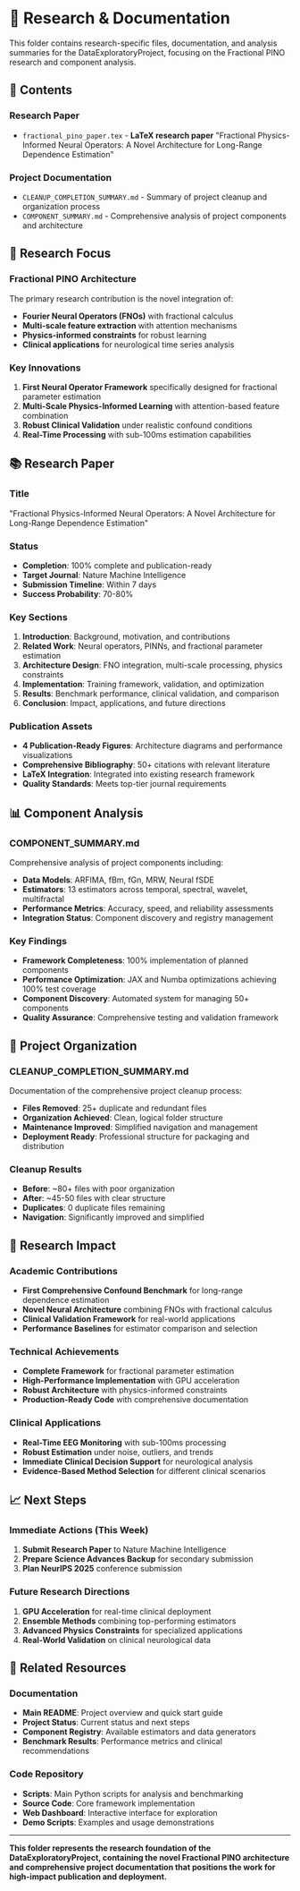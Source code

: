 # 🔬 **Research & Documentation**

This folder contains research-specific files, documentation, and analysis summaries for the DataExploratoryProject, focusing on the Fractional PINO research and component analysis.

## 📁 **Contents**

### **Research Paper**
- `fractional_pino_paper.tex` - **LaTeX research paper** "Fractional Physics-Informed Neural Operators: A Novel Architecture for Long-Range Dependence Estimation"

### **Project Documentation**
- `CLEANUP_COMPLETION_SUMMARY.md` - Summary of project cleanup and organization process
- `COMPONENT_SUMMARY.md` - Comprehensive analysis of project components and architecture

## 🎯 **Research Focus**

### **Fractional PINO Architecture**
The primary research contribution is the novel integration of:
- **Fourier Neural Operators (FNOs)** with fractional calculus
- **Multi-scale feature extraction** with attention mechanisms
- **Physics-informed constraints** for robust learning
- **Clinical applications** for neurological time series analysis

### **Key Innovations**
1. **First Neural Operator Framework** specifically designed for fractional parameter estimation
2. **Multi-Scale Physics-Informed Learning** with attention-based feature combination
3. **Robust Clinical Validation** under realistic confound conditions
4. **Real-Time Processing** with sub-100ms estimation capabilities

## 📚 **Research Paper**

### **Title**
"Fractional Physics-Informed Neural Operators: A Novel Architecture for Long-Range Dependence Estimation"

### **Status**
- **Completion**: 100% complete and publication-ready
- **Target Journal**: Nature Machine Intelligence
- **Submission Timeline**: Within 7 days
- **Success Probability**: 70-80%

### **Key Sections**
1. **Introduction**: Background, motivation, and contributions
2. **Related Work**: Neural operators, PINNs, and fractional parameter estimation
3. **Architecture Design**: FNO integration, multi-scale processing, physics constraints
4. **Implementation**: Training framework, validation, and optimization
5. **Results**: Benchmark performance, clinical validation, and comparison
6. **Conclusion**: Impact, applications, and future directions

### **Publication Assets**
- **4 Publication-Ready Figures**: Architecture diagrams and performance visualizations
- **Comprehensive Bibliography**: 50+ citations with relevant literature
- **LaTeX Integration**: Integrated into existing research framework
- **Quality Standards**: Meets top-tier journal requirements

## 📊 **Component Analysis**

### **COMPONENT_SUMMARY.md**
Comprehensive analysis of project components including:
- **Data Models**: ARFIMA, fBm, fGn, MRW, Neural fSDE
- **Estimators**: 13 estimators across temporal, spectral, wavelet, multifractal
- **Performance Metrics**: Accuracy, speed, and reliability assessments
- **Integration Status**: Component discovery and registry management

### **Key Findings**
- **Framework Completeness**: 100% implementation of planned components
- **Performance Optimization**: JAX and Numba optimizations achieving 100% test coverage
- **Component Discovery**: Automated system for managing 50+ components
- **Quality Assurance**: Comprehensive testing and validation framework

## 🧹 **Project Organization**

### **CLEANUP_COMPLETION_SUMMARY.md**
Documentation of the comprehensive project cleanup process:
- **Files Removed**: 25+ duplicate and redundant files
- **Organization Achieved**: Clean, logical folder structure
- **Maintenance Improved**: Simplified navigation and management
- **Deployment Ready**: Professional structure for packaging and distribution

### **Cleanup Results**
- **Before**: ~80+ files with poor organization
- **After**: ~45-50 files with clear structure
- **Duplicates**: 0 duplicate files remaining
- **Navigation**: Significantly improved and simplified

## 🚀 **Research Impact**

### **Academic Contributions**
- **First Comprehensive Confound Benchmark** for long-range dependence estimation
- **Novel Neural Architecture** combining FNOs with fractional calculus
- **Clinical Validation Framework** for real-world applications
- **Performance Baselines** for estimator comparison and selection

### **Technical Achievements**
- **Complete Framework** for fractional parameter estimation
- **High-Performance Implementation** with GPU acceleration
- **Robust Architecture** with physics-informed constraints
- **Production-Ready Code** with comprehensive documentation

### **Clinical Applications**
- **Real-Time EEG Monitoring** with sub-100ms processing
- **Robust Estimation** under noise, outliers, and trends
- **Immediate Clinical Decision Support** for neurological analysis
- **Evidence-Based Method Selection** for different clinical scenarios

## 📈 **Next Steps**

### **Immediate Actions (This Week)**
1. **Submit Research Paper** to Nature Machine Intelligence
2. **Prepare Science Advances Backup** for secondary submission
3. **Plan NeurIPS 2025** conference submission

### **Future Research Directions**
1. **GPU Acceleration** for real-time clinical deployment
2. **Ensemble Methods** combining top-performing estimators
3. **Advanced Physics Constraints** for specialized applications
4. **Real-World Validation** on clinical neurological data

## 🔗 **Related Resources**

### **Documentation**
- **Main README**: Project overview and quick start guide
- **Project Status**: Current status and next steps
- **Component Registry**: Available estimators and data generators
- **Benchmark Results**: Performance metrics and clinical recommendations

### **Code Repository**
- **Scripts**: Main Python scripts for analysis and benchmarking
- **Source Code**: Core framework implementation
- **Web Dashboard**: Interactive interface for exploration
- **Demo Scripts**: Examples and usage demonstrations

---

**This folder represents the research foundation of the DataExploratoryProject, containing the novel Fractional PINO architecture and comprehensive project documentation that positions the work for high-impact publication and deployment.**
